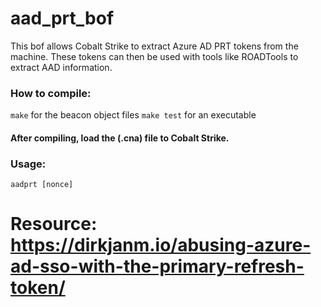 # aad_prt_bof

This bof allows Cobalt Strike to extract Azure AD PRT tokens from the machine.
These tokens can then be used with tools like ROADTools to extract AAD information.

### How to compile:
`make` for the beacon object files
`make test` for an executable

#### After compiling, load the (.cna) file to Cobalt Strike.

### Usage:
```
aadprt [nonce] 
```
# Resource: https://dirkjanm.io/abusing-azure-ad-sso-with-the-primary-refresh-token/
